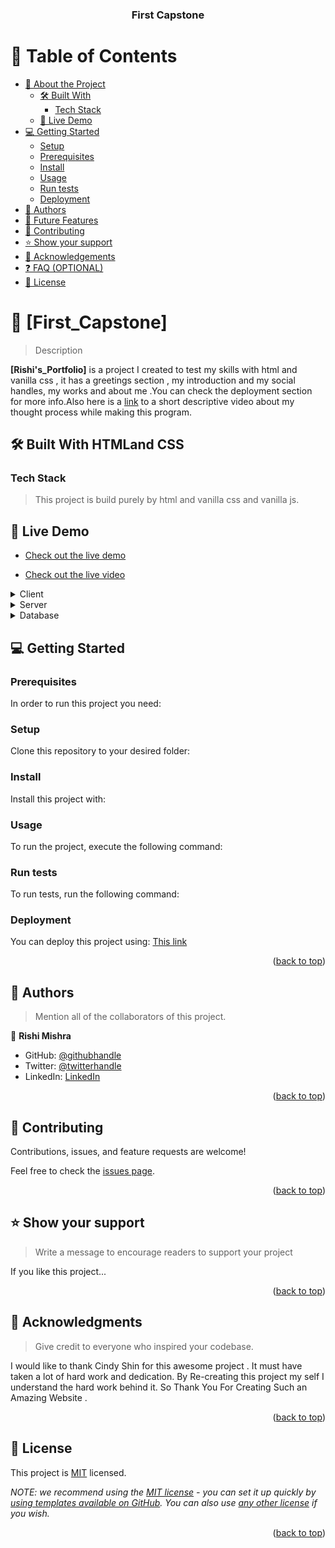 <a name="readme-top"></a>

<div align="center">

  <h3><b>First Capstone</b></h3>

</div>

# 📗 Table of Contents

- [📖 About the Project](#about-project)
  - [🛠 Built With](#built-with)
    - [Tech Stack](#tech-stack)
  - [🚀 Live Demo](#live-demo)
- [💻 Getting Started](#getting-started)
  - [Setup](#setup)
  - [Prerequisites](#prerequisites)
  - [Install](#install)
  - [Usage](#usage)
  - [Run tests](#run-tests)
  - [Deployment](#triangular_flag_on_post-deployment)
- [👥 Authors](#authors)
- [🔭 Future Features](#future-features)
- [🤝 Contributing](#contributing)
- [⭐️ Show your support](#support)
- [🙏 Acknowledgements](#acknowledgements)
- [❓ FAQ (OPTIONAL)](#faq)
- [📝 License](#license)

# 📖 [First_Capstone] <a name="about-project"></a>

> Description

**[Rishi's_Portfolio]** is a project I created to test my skills with html and vanilla css , it has a greetings section , my introduction and my social handles, my works and about me .You can check the deployment section for more info.Also here is a <a href="https://www.loom.com/share/1b93984d6e3e4ddba042e49b43adb06b">link</a>  to a short descriptive video about my thought process while making this program.

## 🛠 Built With <a name="built-with">HTMLand CSS</a>

### Tech Stack <a name="tech-stack"></a>

> This project is build purely by html and vanilla css and vanilla js.
## 🚀 Live Demo <a name="live-demo"></a>

- <a href="https://rishi-mishra0704.github.io/Capstone/">Check out the live demo</a> 

- <a href="https://drive.google.com/file/d/1Gaxj8Q_P4J677fAH13IeJT8Anl6MXtdZ/view?usp=share_link">Check out the live video</a> 

<details>
  <summary>Client</summary>
  <ul>
    <li><a href="https://en.wikipedia.org/wiki/HTML">HTML</a></li>
    <li><a href="https://en.wikipedia.org/wiki/Css">Css</a></li>
    <li><a href="https://en.wikipedia.org/wiki/Javascript">JavaScript</a></li>
  </ul>
</details>

<details>
  <summary>Server</summary>
  <ul>
    <li><a href="">N/A</a></li>
  </ul>
</details>

<details>
<summary>Database</summary>
  <ul>
    <li><a href="">N/A</a></li>
  </ul>
</details>

## 💻 Getting Started <a name="getting-started"></a>

>

### Prerequisites

In order to run this project you need:

### Setup

Clone this repository to your desired folder:

### Install

Install this project with:

### Usage

To run the project, execute the following command:

### Run tests

To run tests, run the following command:

### Deployment

You can deploy this project using: <a href="https://rishi-mishra0704.github.io/portfolio-deployment.github.io/">This link</a>

<p align="right">(<a href="#readme-top">back to top</a>)</p>

## 👥 Authors <a name="authors"></a>

> Mention all of the collaborators of this project.

👤 **Rishi Mishra**

- GitHub: [@githubhandle](https://github.com/Rishi-Mishra0704)
- Twitter: [@twitterhandle](https://twitter.com/RishiMi31357764)
- LinkedIn: [LinkedIn](https://www.linkedin.com/in/rishi-mishra-756718257/)

<p align="right">(<a href="#readme-top">back to top</a>)</p>

## 🤝 Contributing <a name="contributing"></a>

Contributions, issues, and feature requests are welcome!

Feel free to check the [issues page](../../issues/).

<p align="right">(<a href="#readme-top">back to top</a>)</p>

## ⭐️ Show your support <a name="support"></a>

> Write a message to encourage readers to support your project

If you like this project...

<p align="right">(<a href="#readme-top">back to top</a>)</p>

## 🙏 Acknowledgments <a name="acknowledgements"></a>

> Give credit to everyone who inspired your codebase.

I would like to thank Cindy Shin for this awesome project .
It must have taken a lot of hard work and dedication.
By Re-creating this project my self I understand the hard work behind it.
So Thank You For Creating Such an Amazing Website .
<p align="right">(<a href="#readme-top">back to top</a>)</p>

## 📝 License <a name="license"></a>

This project is [MIT](./LICENSE) licensed.

_NOTE: we recommend using the [MIT license](https://choosealicense.com/licenses/mit/) - you can set it up quickly by [using templates available on GitHub](https://docs.github.com/en/communities/setting-up-your-project-for-healthy-contributions/adding-a-license-to-a-repository). You can also use [any other license](https://choosealicense.com/licenses/) if you wish._

<p align="right">(<a href="#readme-top">back to top</a>)</p>
